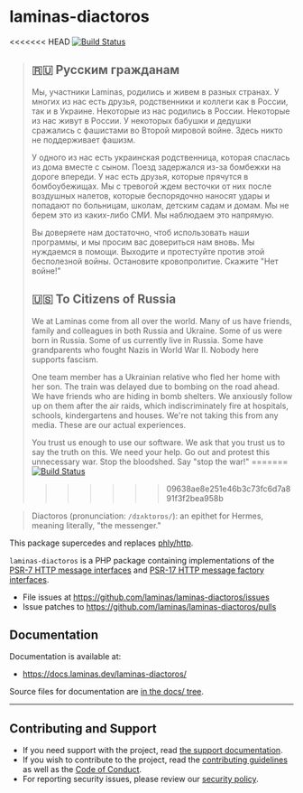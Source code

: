 # laminas-diactoros

<<<<<<< HEAD
[![Build Status](https://github.com/laminas/laminas-diactoros/workflows/Continuous%20Integration/badge.svg)](https://github.com/laminas/laminas-diactoros/actions/workflows/continuous-integration.yml)

> ## 🇷🇺 Русским гражданам
> 
> Мы, участники Laminas, родились и живем в разных странах. У многих из нас есть друзья, родственники и коллеги как в России, так и в Украине. Некоторые из нас родились в России. Некоторые из нас живут в России. У некоторых бабушки и дедушки сражались с фашистами во Второй мировой войне. Здесь никто не поддерживает фашизм.
> 
> У одного из нас есть украинская родственница, которая спаслась из дома вместе с сыном. Поезд задержался из-за бомбежки на дороге впереди. У нас есть друзья, которые прячутся в бомбоубежищах. Мы с тревогой ждем весточки от них после воздушных налетов, которые беспорядочно наносят удары и попадают по больницам, школам, детским садам и домам. Мы не берем это из каких-либо СМИ. Мы наблюдаем это напрямую.
> 
> Вы доверяете нам достаточно, чтоб использовать наши программы, и мы просим вас довериться нам вновь. Мы нуждаемся в помощи. Выходите и протестуйте против этой бесполезной войны. Остановите кровопролитие. Скажите "Нет войне!"
> 
> ## 🇺🇸 To Citizens of Russia
> 
> We at Laminas come from all over the world. Many of us have friends, family and colleagues in both Russia and Ukraine. Some of us were born in Russia. Some of us currently live in Russia. Some have grandparents who fought Nazis in World War II. Nobody here supports fascism.
> 
> One team member has a Ukrainian relative who fled her home with her son. The train was delayed due to bombing on the road ahead. We have friends who are hiding in bomb shelters. We anxiously follow up on them after the air raids, which indiscriminately fire at hospitals, schools, kindergartens and houses. We're not taking this from any media. These are our actual experiences.
> 
> You trust us enough to use our software. We ask that you trust us to say the truth on this. We need your help. Go out and protest this unnecessary war. Stop the bloodshed. Say "stop the war!"
=======
[![Build Status](https://github.com/laminas/laminas-diactoros/workflows/continuous-integration.yml/badge.svg)](https://github.com/laminas/laminas-diactoros/actions/workflows/continuous-integration.yml)
>>>>>>> 09638ae8e251e46b3c73fc6d7a891f3f2bea958b

> Diactoros (pronunciation: `/dɪʌktɒrɒs/`): an epithet for Hermes, meaning literally, "the messenger."

This package supercedes and replaces [phly/http](https://github.com/phly/http).

`laminas-diactoros` is a PHP package containing implementations of the
[PSR-7 HTTP message interfaces](https://github.com/php-fig/fig-standards/blob/master/accepted/PSR-7-http-message.md)
and [PSR-17 HTTP message factory interfaces](https://www.php-fig.org/psr/psr-17).

- File issues at https://github.com/laminas/laminas-diactoros/issues
- Issue patches to https://github.com/laminas/laminas-diactoros/pulls

## Documentation

Documentation is available at:

- https://docs.laminas.dev/laminas-diactoros/

Source files for documentation are [in the docs/ tree](docs/).

-----

## Contributing and Support

- If you need support with the project, read [the support documentation](https://github.com/laminas/.github/blob/main/SUPPORT.md).
- If you wish to contribute to the project, read the [contributing guidelines](https://github.com/laminas/.github/blob/main/CONTRIBUTING.md) as well as the [Code of Conduct](https://github.com/laminas/.github/blob/main/CODE_OF_CONDUCT.md).
- For reporting security issues, please review our [security policy](https://github.com/laminas/.github/blob/main/SECURITY.md).
